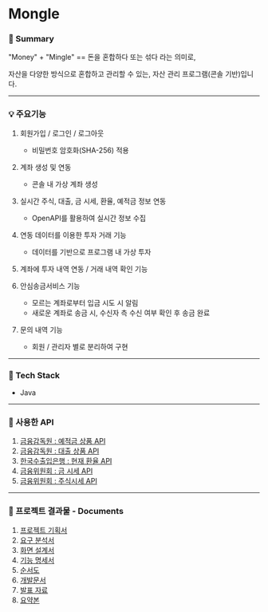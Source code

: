 # Mongle  

### 📌 Summary
"Money" + "Mingle" == 돈을 혼합하다 또는 섞다 라는 의미로,

자산을 다양한 방식으로 혼합하고 관리할 수 있는, 자산 관리 프로그램(콘솔 기반)입니다.

---

### 💡 주요기능
1. 회원가입 / 로그인 / 로그아웃
     - 비밀번호 암호화(SHA-256) 적용
       
2. 계좌 생성 및 연동
     - 콘솔 내 가상 계좌 생성
       
3. 실시간 주식, 대출, 금 시세, 환율, 예적금 정보 연동
     - OpenAPI를 활용하여 실시간 정보 수집
       
4. 연동 데이터를 이용한 투자 거래 기능
     - 데이터를 기반으로 프로그램 내 가상 투자
       
5. 계좌에 투자 내역 연동 / 거래 내역 확인 기능
   
6. 안심송금서비스 기능
     - 모르는 계좌로부터 입금 시도 시 알림
     - 새로운 계좌로 송금 시, 수신자 측 수신 여부 확인 후 송금 완료
       
7. 문의 내역 기능
     - 회원 / 관리자 별로 분리하여 구현

---

### 🔨 Tech Stack
- Java

---

### 🔎 사용한 API
1. [금융감독원 : 예적금 상품 API](https://finlife.fss.or.kr/finlife/main/contents.do?menuNo=700029)
2. [금융감독원 : 대출 상품 API](https://finlife.fss.or.kr/finlife/main/contents.do?menuNo=700029)
3. [한국수출입은행 : 현재 환율 API](https://www.koreaexim.go.kr/ir/HPHKIR020M01?apino=2&viewtype=C&searchselect=&searchword=)
4. [금융위원회 : 금 시세 API](https://www.data.go.kr/data/15094805/openapi.do)
5. [금융위원회 : 주식시세 API](https://www.data.go.kr/data/15094808/openapi.do)

---

### 📜 프로젝트 결과물 - Documents
1. [프로젝트 기획서](https://docs.google.com/document/d/1ZdwOrBu0cFKT696e7evV3AWndn-UIsmWMmrn85uw_tA/edit)
2. [요구 분석서](https://docs.google.com/document/d/1YInPnLVNhBtMfhHlAm2jITgXlptAgBSIJURjQbzS2rQ/edit)
3. [화면 설계서](https://docs.google.com/presentation/d/1kcKHMDAgqxoWS32tg92-u9XSwSFFmpgHab4iHggCDPo/edit?usp=sharing)
4. [기능 명세서](https://docs.google.com/document/d/1id4xTTHKi3gepJE_MYx7qUG5FDs5FYqV/edit)
5. [순서도](https://github.com/turmaze/mongle/assets/150693016/5f802a5e-3a4a-4c48-9e36-869455518e34)
6. [개발문서](https://github.com/Heey2/mongle/blob/main/3%EC%A1%B0%20%EA%B0%9C%EB%B0%9C%EB%AC%B8%EC%84%9C.zip)
7. [발표 자료](https://www.canva.com/design/DAGB04sYAN4/xEFpHHQWRRc0KF7iPN1SqA/view?utm_content=DAGB04sYAN4&utm_campaign=designshare&utm_medium=link&utm_source=editor)
8. [요약본](https://github.com/Heey2/mongle/blob/main/%EC%B5%9C%EC%A2%85%EC%9A%94%EC%95%BD%EB%B3%B8_3%EC%A1%B0%20v1.1.pdf)
